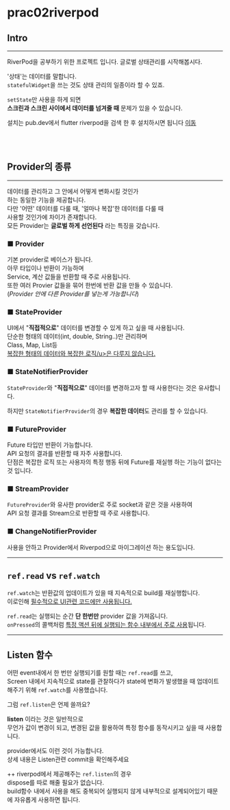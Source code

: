 # prac02riverpod

## Intro

---

RiverPod을 공부하기 위한 프로젝트 입니다.
글로벌 상태관리를 시작해봅시다.

'상태'는 데이터를 말합니다.  
`statefulWidget`을 쓰는 것도 상태 관리의 일종이라 할 수 있죠.

`setState`만 사용을 하게 되면  
**스크린과 스크린 사이에서 데이터를 넘겨줄 때** 문제가 있을 수 있습니다.

설치는 pub.dev에서 flutter riverpod을 검색 한 후 설치하시면 됩니다 [이동](https://pub.dev/packages/flutter_riverpod/install)

<br/>
<br/>

## Provider의 종류

---

데이터를 관리하고 그 안에서 어떻게 변화시킬 것인가  
하는 동일한 기능을 제공합니다.  
다만 '어떤' 데이터를 다룰 때, '얼마나 복잡'한 데이터를 다룰 때  
사용할 것인가에 차이가 존재합니다.  
모든 Provider는 **글로벌 하게 선언된다** 라는 특징을 갖습니다.

### ■ Provider

기본 provider로 베이스가 됩니다.  
아무 타입이나 반환이 가능하며  
Service, 계산 값들을 반환할 때 주로 사용됩니다.  
또한 여러 Provier 값들을 묶어 한번에 반환 값을 만들 수 있습니다.  
(_Provider 안에 다른 Provider를 넣는게 가능합니다_)

### ■ StateProvider

UI에서 "**직접적으로**" 데이터를 변경할 수 있게 하고 싶을 때 사용됩니다.  
단순한 형태의 데이터(int, double, String..)만 관리하며  
Class, Map, List등  
<u>복잡한 형태의 데이터와 복잡한 로직/u>은 다루지 않습니다.</u>

### ■ StateNotifierProvider

`StateProvider`와 "**직접적으로**" 데이터를 변경하고자 할 때 사용한다는 것은 유사합니다.

하지만 `StateNotifierProvider`의 경우 **복잡한 데이터**도 관리를 할 수 있습니다.

### ■ FutureProvider

Future 타입만 반환이 가능합니다.  
API 요청의 결과를 반환할 때 자주 사용합니다.  
단점은 복잡한 로직 또는 사용자의 특정 행동 뒤에
Future를 재실행 하는 기능이 없다는 것 입니다.

### ■ StreamProvider

`FutureProvider`와 유사한 provider로 주로 socket과 같은 것을 사용하여  
API 요청 결과를 Stream으로 반환할 때 주로 사용합니다.

### ■ ChangeNotifierProvider

사용을 안하고 Provider에서 Riverpod으로 마이그레이션 하는 용도입니다.

---

## `ref.read` vs `ref.watch`

`ref.watch`는 반환값의 업데이트가 있을 때 지속적으로 build를 재실행합니다.  
이로인해 <u>필수적으로 UI관련 코드에만 사용됩니다.</u>

`ref.read`는 실행되는 순간 **단 한번만** provider 값을 가져옵니다.  
`onPressed`의 콜백처럼 <u>특정 액션 뒤에 실행되는 함수 내부에서 주로 사용</u>됩니다.

---

## Listen 함수

어떤 event내에서 한 번만 실행되기를 원할 때는 `ref.read`를 쓰고,  
Screen 내에서 지속적으로 state를 관찰하다가 state에 변화가 발생했을 때
업데이트 해주기 위해 `ref.watch`를 사용했습니다.

그럼 `ref.listen`은 언제 쓸까요?

**listen** 이라는 것은 일반적으로  
무언가 값이 변경이 되고, 변경된 값을 활용하여 특정 함수를 동작시키고 싶을 때 사용합니다.

provider에서도 이런 것이 가능합니다.  
상세 내용은 Listen관련 commit을 확인해주세요

++ riverpod에서 제공해주는 `ref.listen`의 경우  
dispose를 따로 해줄 필요가 없습니다.  
build함수 내에서 사용을 해도 중복되어 실행되지 않게 내부적으로 설계되어있기 때문에 자유롭게 사용하면 됩니다.
